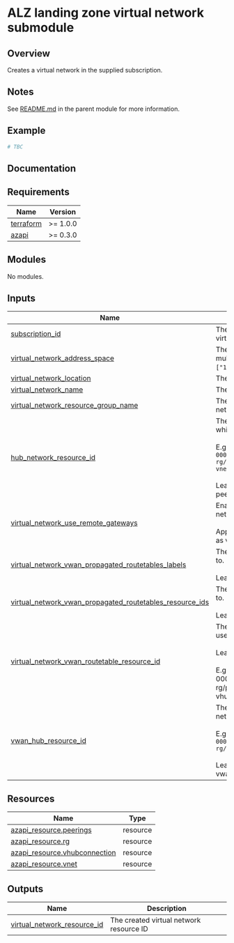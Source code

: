 <!-- BEGIN_TF_DOCS -->
# ALZ landing zone virtual network submodule

## Overview

Creates a virtual network in the supplied subscription.

## Notes

See [README.md](../../README.md) in the parent module for more information.

## Example

```terraform
# TBC
```

## Documentation
<!-- markdownlint-disable MD033 -->

## Requirements

| Name | Version |
|------|---------|
| <a name="requirement_terraform"></a> [terraform](#requirement\_terraform) | >= 1.0.0 |
| <a name="requirement_azapi"></a> [azapi](#requirement\_azapi) | >= 0.3.0 |

## Modules

No modules.

<!-- markdownlint-disable MD013 -->
## Inputs

| Name | Description | Type | Default | Required |
|------|-------------|------|---------|:--------:|
| <a name="input_subscription_id"></a> [subscription\_id](#input\_subscription\_id) | The subscription ID of the subscription to create the virtual network in. | `string` | n/a | yes |
| <a name="input_virtual_network_address_space"></a> [virtual\_network\_address\_space](#input\_virtual\_network\_address\_space) | The address space of the virtual network, supplied as multiple CIDR blocks, e.g. `["10.0.0.0/16","172.16.0.0/12"]`. | `list(string)` | n/a | yes |
| <a name="input_virtual_network_location"></a> [virtual\_network\_location](#input\_virtual\_network\_location) | The location of the virtual network. | `string` | n/a | yes |
| <a name="input_virtual_network_name"></a> [virtual\_network\_name](#input\_virtual\_network\_name) | The name of the virtual network. | `string` | n/a | yes |
| <a name="input_virtual_network_resource_group_name"></a> [virtual\_network\_resource\_group\_name](#input\_virtual\_network\_resource\_group\_name) | The name of the resource group to create the virtual network in. | `string` | n/a | yes |
| <a name="input_hub_network_resource_id"></a> [hub\_network\_resource\_id](#input\_hub\_network\_resource\_id) | The resource ID of the virtual network in the hub to which the created virtual network will be peered.<br><br>    E.g. `/subscriptions/00000000-0000-0000-0000-000000000000/resourceGroups/my-rg/providers/Microsoft.Network/virtualNetworks/my-vnet`<br><br>    Leave blank to create the virtual network without peering. | `string` | `""` | no |
| <a name="input_virtual_network_use_remote_gateways"></a> [virtual\_network\_use\_remote\_gateways](#input\_virtual\_network\_use\_remote\_gateways) | Enables the use of remote gateways for the virtual network.<br><br>    Applies to both hub and spoke (vnet peerings) as well as virtual WAN connections. | `bool` | `true` | no |
| <a name="input_virtual_network_vwan_propagated_routetables_labels"></a> [virtual\_network\_vwan\_propagated\_routetables\_labels](#input\_virtual\_network\_vwan\_propagated\_routetables\_labels) | The list of virtual WAN labels to advertise the routes to.<br><br>    Leave blank to use the `default` label. | `list(string)` | `[]` | no |
| <a name="input_virtual_network_vwan_propagated_routetables_resource_ids"></a> [virtual\_network\_vwan\_propagated\_routetables\_resource\_ids](#input\_virtual\_network\_vwan\_propagated\_routetables\_resource\_ids) | The list of route table resource ids to advertise routes to.<br><br>    Leave blank to use the `defaultRouteTable.<br>` | `list(string)` | `[]` | no |
| <a name="input_virtual_network_vwan_routetable_resource_id"></a> [virtual\_network\_vwan\_routetable\_resource\_id](#input\_virtual\_network\_vwan\_routetable\_resource\_id) | The resource ID of the virtual network route table to use for the virtual network.<br><br>    Leave blank to use the `defaultRouteTable`.<br><br>    E.g. /subscriptions/00000000-0000-0000-0000-000000000000/resourceGroups/my-rg/providers/Microsoft.Network/virtualHubs/my-vhub/hubRouteTables/defaultRouteTable | `string` | `""` | no |
| <a name="input_vwan_hub_resource_id"></a> [vwan\_hub\_resource\_id](#input\_vwan\_hub\_resource\_id) | The resource ID of the vwan hub to which the virtual network will be connected.<br><br>    E.g. `/subscriptions/00000000-0000-0000-0000-000000000000/resourceGroups/my-rg/providers/Microsoft.Network/virtualHubs/my-hub`<br><br>    Leave blank to create a virtual network without a vwan hub connection. | `string` | `""` | no |

## Resources

| Name | Type |
|------|------|
| [azapi_resource.peerings](https://registry.terraform.io/providers/azure/azapi/latest/docs/resources/resource) | resource |
| [azapi_resource.rg](https://registry.terraform.io/providers/azure/azapi/latest/docs/resources/resource) | resource |
| [azapi_resource.vhubconnection](https://registry.terraform.io/providers/azure/azapi/latest/docs/resources/resource) | resource |
| [azapi_resource.vnet](https://registry.terraform.io/providers/azure/azapi/latest/docs/resources/resource) | resource |

## Outputs

| Name | Description |
|------|-------------|
| <a name="output_virtual_network_resource_id"></a> [virtual\_network\_resource\_id](#output\_virtual\_network\_resource\_id) | The created virtual network resource ID |

<!-- markdownlint-enable -->

<!-- END_TF_DOCS -->